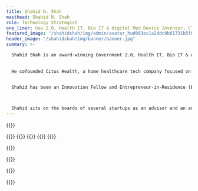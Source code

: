```yaml
---
title: Shahid N. Shah
masthead: Shahid N. Shah
role: Technology Strategist
one_liner: Gov 2.0, Health IT, Bio IT & digital Med Device Inventor, CTO, Speaker, Entrepreneur
featured_image: "/shahidshah/img/admin/avatar_hud083ec1a2ddc9b61731b5f8f94f966fa_62795_250x250_fill_q90_lanczos_center.jpg"
header_image: "/shahidshah/img/banner/banner.jpg"
summary: >-

  Shahid Shah is an award-winning Government 2.0, Health IT, Bio IT & digital Medical Device Inventor & CTO with over 28 years of technology strategy, architecture, engineering, entrepreneurship, speaking, and writing experience.
  
  
  He cofounded Citus Health, a home healthcare tech company focused on conversational user experiences, founded Netspective, which provides software architecture and engineering services, and helps with business modeling plus technology commercialization strategies for digital health and medical device companies. Shahid is the Publisher of Netspective Media, which hosts some of the world’s best online news and professional communities sites focused on healthcare IT and medtech.


  Shahid has been an Innovation Fellow and Entrepreneur-in-Residence (EIR) for America’s Health Insurance Plans (AHIP) Innovation Lab and is a health technology advisor to the Larta Institute.


  
  Shahid sits on the boards of several startups as an advisor and an angel investor. He is a sought after international speaker and is regularly found on the stage at HIMSS, Health 2.0, HealthIMPACT, iMEDiTECH, AHIP, NHIA, and other conferences (over 150 events and counting in 6+ countries).
---
```




  



{{<highlights src="highlights"/>}}

{{<recommendations src="recommendations"  heading="Recommendations"/>}}
{{<recommendations src="recommendations"  heading="Recommendations2"/>}}
{{<tweets src="tweets" heading="Tweets"/>}}
{{<logo-wall src="media_coverage" heading="Media Coverage"/>}}
{{<logo-wall src="past_speaking_appearances" heading="Past Speaking Appearances" />}}

{{<position src="positions" heading="Positions"/>}}

{{<patents src="patents" heading="Patents"/>}}

{{<education src="education" heading="Education" />}}

{{<projects src="projects" heading="Projects" />}}








